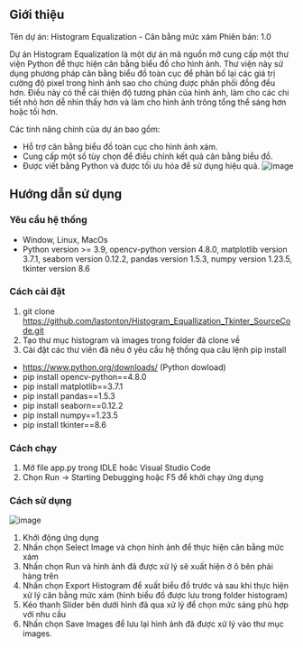 ## Giới thiệu

Tên dự án: Histogram Equalization - Cân bằng mức xám
Phiên bản: 1.0

Dự án Histogram Equalization là một dự án mã nguồn mở cung cấp một thư viện Python để thực hiện cân bằng biểu đồ cho hình ảnh. Thư viện này sử dụng phương pháp cân bằng biểu đồ toàn cục để phân bố lại các giá trị cường độ pixel trong hình ảnh sao cho chúng được phân phối đồng đều hơn. Điều này có thể cải thiện độ tương phản của hình ảnh, làm cho các chi tiết nhỏ hơn dễ nhìn thấy hơn và làm cho hình ảnh trông tổng thể sáng hơn hoặc tối hơn.

Các tính năng chính của dự án bao gồm:
- Hỗ trợ cân bằng biểu đồ toàn cục cho hình ảnh xám.
- Cung cấp một số tùy chọn để điều chỉnh kết quả cân bằng biểu đồ.
- Được viết bằng Python và được tối ưu hóa để sử dụng hiệu quả.
![image](https://github.com/lastonton/Histogram_Equallization_Tkinter_SourceCode/assets/138580872/5701764d-6597-4657-9846-f49f9c4a2e56)


## Hướng dẫn sử dụng

### Yêu cầu hệ thống
* Window, Linux, MacOs
* Python  version >= 3.9, opencv-python version 4.8.0, matplotlib version 3.7.1, seaborn version 0.12.2, pandas version 1.5.3, numpy version 1.23.5, tkinter version 8.6
### Cách cài đặt

1. git clone https://github.com/lastonton/Histogram_Equallization_Tkinter_SourceCode.git
2. Tạo thư mục histogram và images trong folder đã clone về
3. Cài đặt các thư viên đã nêu ở yêu cầu hệ thống qua câu lệnh pip install
- https://www.python.org/downloads/ (Python dowload)
- pip install opencv-python==4.8.0
- pip install matplotlib==3.7.1
- pip install pandas==1.5.3
- pip install seaborn==0.12.2
- pip install numpy==1.23.5
- pip install tkinter==8.6


### Cách chạy

1. Mở file app.py trong IDLE hoăc Visual Studio Code
2. Chọn Run -> Starting Debugging hoặc F5 để khởi chạy ứng dụng

### Cách sử dụng
![image](https://github.com/lastonton/Histogram_Equallization_Tkinter_SourceCode/assets/138580872/90b0bac5-2649-4e7d-bd14-20a890d4b061)

1. Khởi động ứng dụng
2. Nhấn chọn Select Image và chọn hình ảnh để thực hiện cân bằng mức xám
3. Nhấn chọn Run và hình ảnh đã được xử lý sẽ xuất hiện ở ô bên phải hàng trên
4. Nhấn chọn Export Histogram để xuất biểu đồ trước và sau khi thực hiện xử lý cân bằng mức xám (hình biểu đồ được lưu trong folder histogram)
5. Kéo thanh Slider bên dưới hình đã qua xử lý để chọn mức sáng phù hợp với nhu cầu
6. Nhấn chọn Save Images để lưu lại hình ảnh đã được xử lý vào thư mục images.
